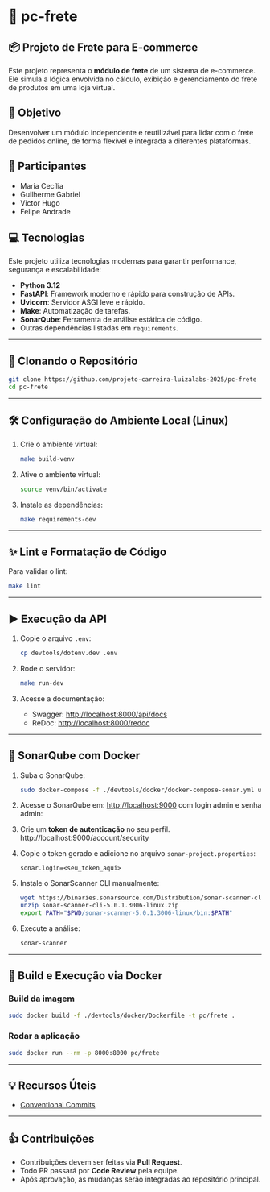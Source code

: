 # 🚚 pc-frete

## 📦 Projeto de Frete para E-commerce

Este projeto representa o **módulo de frete** de um sistema de e-commerce. Ele simula a lógica envolvida no cálculo, exibição e gerenciamento do frete de produtos em uma loja virtual.

## 🎯 Objetivo

Desenvolver um módulo independente e reutilizável para lidar com o frete de pedidos online, de forma flexível e integrada a diferentes plataformas.

## 👥 Participantes

* Maria Cecília
* Guilherme Gabriel
* Victor Hugo
* Felipe Andrade

## 💻 Tecnologias

Este projeto utiliza tecnologias modernas para garantir performance, segurança e escalabilidade:

* **Python 3.12**
* **FastAPI**: Framework moderno e rápido para construção de APIs.
* **Uvicorn**: Servidor ASGI leve e rápido.
* **Make**: Automatização de tarefas.
* **SonarQube**: Ferramenta de análise estática de código.
* Outras dependências listadas em `requirements`.

---

## 🚀 Clonando o Repositório

```bash
git clone https://github.com/projeto-carreira-luizalabs-2025/pc-frete
cd pc-frete
```

---

## 🛠️ Configuração do Ambiente Local (Linux)

1. Crie o ambiente virtual:

   ```bash
   make build-venv
   ```

2. Ative o ambiente virtual:

   ```bash
   source venv/bin/activate
   ```

3. Instale as dependências:

   ```bash
   make requirements-dev
   ```

---

## ✨ Lint e Formatação de Código

Para validar o lint:

```bash
make lint
```

---

## ▶️ Execução da API

1. Copie o arquivo `.env`:

   ```bash
   cp devtools/dotenv.dev .env
   ```

2. Rode o servidor:

   ```bash
   make run-dev
   ```

3. Acesse a documentação:

   * Swagger: [http://localhost:8000/api/docs](http://localhost:8000/api/docs)
   * ReDoc: [http://localhost:8000/redoc](http://localhost:8000/redoc)

---

## 🐳 SonarQube com Docker

1. Suba o SonarQube:

   ```bash
   sudo docker-compose -f ./devtools/docker/docker-compose-sonar.yml up
   ```

2. Acesse o SonarQube em: [http://localhost:9000](http://localhost:9000) com login admin e senha admin:

4. Crie um **token de autenticação** no seu perfil. http://localhost:9000/account/security

5. Copie o token gerado e adicione no arquivo `sonar-project.properties`:

   ```properties
   sonar.login=<seu_token_aqui>
   ```

6. Instale o SonarScanner CLI manualmente:

   ```bash
   wget https://binaries.sonarsource.com/Distribution/sonar-scanner-cli/sonar-scanner-cli-5.0.1.3006-linux.zip
   unzip sonar-scanner-cli-5.0.1.3006-linux.zip
   export PATH="$PWD/sonar-scanner-5.0.1.3006-linux/bin:$PATH"
   ```

5. Execute a análise:

   ```bash
   sonar-scanner
   ```

---

## 🐳 Build e Execução via Docker

### Build da imagem

```bash
sudo docker build -f ./devtools/docker/Dockerfile -t pc/frete .
```

### Rodar a aplicação

```bash
sudo docker run --rm -p 8000:8000 pc/frete
```

---

## 💡 Recursos Úteis

* [Conventional Commits](https://www.conventionalcommits.org)

---

## 👍 Contribuições

* Contribuições devem ser feitas via **Pull Request**.
* Todo PR passará por **Code Review** pela equipe.
* Após aprovação, as mudanças serão integradas ao repositório principal.